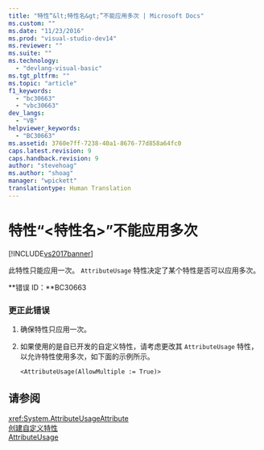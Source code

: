 ```yaml
---
title: "特性“&lt;特性名&gt;”不能应用多次 | Microsoft Docs"
ms.custom: ""
ms.date: "11/23/2016"
ms.prod: "visual-studio-dev14"
ms.reviewer: ""
ms.suite: ""
ms.technology: 
  - "devlang-visual-basic"
ms.tgt_pltfrm: ""
ms.topic: "article"
f1_keywords: 
  - "bc30663"
  - "vbc30663"
dev_langs: 
  - "VB"
helpviewer_keywords: 
  - "BC30663"
ms.assetid: 3760e7ff-7238-40a1-8676-77d858a64fc0
caps.latest.revision: 9
caps.handback.revision: 9
author: "stevehoag"
ms.author: "shoag"
manager: "wpickett"
translationtype: Human Translation
---
```

# 特性“&lt;特性名&gt;”不能应用多次
[!INCLUDE[vs2017banner](../../../csharp/includes/vs2017banner.md)]

此特性只能应用一次。  `AttributeUsage` 特性决定了某个特性是否可以应用多次。  
  
 **错误 ID：**BC30663  
  
### 更正此错误  
  
1.  确保特性只应用一次。  
  
2.  如果使用的是自已开发的自定义特性，请考虑更改其 `AttributeUsage` 特性，以允许特性使用多次，如下面的示例所示。  
  
    ```  
    <AttributeUsage(AllowMultiple := True)>  
    ```  
  
## 请参阅  
 <xref:System.AttributeUsageAttribute>   
 [创建自定义特性](../Topic/Creating%20Custom%20Attributes%20\(C%23%20and%20Visual%20Basic\).md)   
 [AttributeUsage](../Topic/AttributeUsage%20\(C%23%20and%20Visual%20Basic\).md)